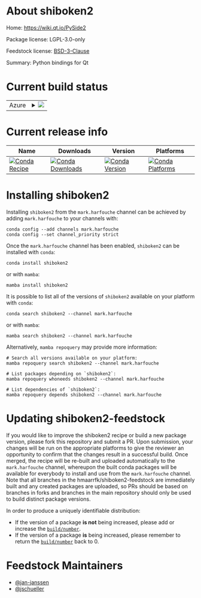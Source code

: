 About shiboken2
===============

Home: https://wiki.qt.io/PySide2

Package license: LGPL-3.0-only

Feedstock license: [BSD-3-Clause](https://github.com/hmaarrfk/shiboken2-feedstock/blob/master/LICENSE.txt)

Summary: Python bindings for Qt

Current build status
====================


<table>
    
  <tr>
    <td>Azure</td>
    <td>
      <details>
        <summary>
          <a href="https://dev.azure.com/hmaarrfk/feedstock-builds/_build/latest?definitionId=&branchName=master">
            <img src="https://dev.azure.com/hmaarrfk/feedstock-builds/_apis/build/status/shiboken2-feedstock?branchName=master">
          </a>
        </summary>
        <table>
          <thead><tr><th>Variant</th><th>Status</th></tr></thead>
          <tbody><tr>
              <td>linux_64_python3.10.____cpython</td>
              <td>
                <a href="https://dev.azure.com/hmaarrfk/feedstock-builds/_build/latest?definitionId=&branchName=master">
                  <img src="https://dev.azure.com/hmaarrfk/feedstock-builds/_apis/build/status/shiboken2-feedstock?branchName=master&jobName=linux&configuration=linux_64_python3.10.____cpython" alt="variant">
                </a>
              </td>
            </tr><tr>
              <td>linux_64_python3.7.____cpython</td>
              <td>
                <a href="https://dev.azure.com/hmaarrfk/feedstock-builds/_build/latest?definitionId=&branchName=master">
                  <img src="https://dev.azure.com/hmaarrfk/feedstock-builds/_apis/build/status/shiboken2-feedstock?branchName=master&jobName=linux&configuration=linux_64_python3.7.____cpython" alt="variant">
                </a>
              </td>
            </tr><tr>
              <td>linux_64_python3.8.____cpython</td>
              <td>
                <a href="https://dev.azure.com/hmaarrfk/feedstock-builds/_build/latest?definitionId=&branchName=master">
                  <img src="https://dev.azure.com/hmaarrfk/feedstock-builds/_apis/build/status/shiboken2-feedstock?branchName=master&jobName=linux&configuration=linux_64_python3.8.____cpython" alt="variant">
                </a>
              </td>
            </tr><tr>
              <td>linux_64_python3.9.____cpython</td>
              <td>
                <a href="https://dev.azure.com/hmaarrfk/feedstock-builds/_build/latest?definitionId=&branchName=master">
                  <img src="https://dev.azure.com/hmaarrfk/feedstock-builds/_apis/build/status/shiboken2-feedstock?branchName=master&jobName=linux&configuration=linux_64_python3.9.____cpython" alt="variant">
                </a>
              </td>
            </tr><tr>
              <td>linux_aarch64_python3.10.____cpython</td>
              <td>
                <a href="https://dev.azure.com/hmaarrfk/feedstock-builds/_build/latest?definitionId=&branchName=master">
                  <img src="https://dev.azure.com/hmaarrfk/feedstock-builds/_apis/build/status/shiboken2-feedstock?branchName=master&jobName=linux&configuration=linux_aarch64_python3.10.____cpython" alt="variant">
                </a>
              </td>
            </tr><tr>
              <td>linux_aarch64_python3.7.____cpython</td>
              <td>
                <a href="https://dev.azure.com/hmaarrfk/feedstock-builds/_build/latest?definitionId=&branchName=master">
                  <img src="https://dev.azure.com/hmaarrfk/feedstock-builds/_apis/build/status/shiboken2-feedstock?branchName=master&jobName=linux&configuration=linux_aarch64_python3.7.____cpython" alt="variant">
                </a>
              </td>
            </tr><tr>
              <td>linux_aarch64_python3.8.____cpython</td>
              <td>
                <a href="https://dev.azure.com/hmaarrfk/feedstock-builds/_build/latest?definitionId=&branchName=master">
                  <img src="https://dev.azure.com/hmaarrfk/feedstock-builds/_apis/build/status/shiboken2-feedstock?branchName=master&jobName=linux&configuration=linux_aarch64_python3.8.____cpython" alt="variant">
                </a>
              </td>
            </tr><tr>
              <td>linux_aarch64_python3.9.____cpython</td>
              <td>
                <a href="https://dev.azure.com/hmaarrfk/feedstock-builds/_build/latest?definitionId=&branchName=master">
                  <img src="https://dev.azure.com/hmaarrfk/feedstock-builds/_apis/build/status/shiboken2-feedstock?branchName=master&jobName=linux&configuration=linux_aarch64_python3.9.____cpython" alt="variant">
                </a>
              </td>
            </tr><tr>
              <td>osx_64_python3.10.____cpython</td>
              <td>
                <a href="https://dev.azure.com/hmaarrfk/feedstock-builds/_build/latest?definitionId=&branchName=master">
                  <img src="https://dev.azure.com/hmaarrfk/feedstock-builds/_apis/build/status/shiboken2-feedstock?branchName=master&jobName=osx&configuration=osx_64_python3.10.____cpython" alt="variant">
                </a>
              </td>
            </tr><tr>
              <td>osx_64_python3.7.____cpython</td>
              <td>
                <a href="https://dev.azure.com/hmaarrfk/feedstock-builds/_build/latest?definitionId=&branchName=master">
                  <img src="https://dev.azure.com/hmaarrfk/feedstock-builds/_apis/build/status/shiboken2-feedstock?branchName=master&jobName=osx&configuration=osx_64_python3.7.____cpython" alt="variant">
                </a>
              </td>
            </tr><tr>
              <td>osx_64_python3.8.____cpython</td>
              <td>
                <a href="https://dev.azure.com/hmaarrfk/feedstock-builds/_build/latest?definitionId=&branchName=master">
                  <img src="https://dev.azure.com/hmaarrfk/feedstock-builds/_apis/build/status/shiboken2-feedstock?branchName=master&jobName=osx&configuration=osx_64_python3.8.____cpython" alt="variant">
                </a>
              </td>
            </tr><tr>
              <td>osx_64_python3.9.____cpython</td>
              <td>
                <a href="https://dev.azure.com/hmaarrfk/feedstock-builds/_build/latest?definitionId=&branchName=master">
                  <img src="https://dev.azure.com/hmaarrfk/feedstock-builds/_apis/build/status/shiboken2-feedstock?branchName=master&jobName=osx&configuration=osx_64_python3.9.____cpython" alt="variant">
                </a>
              </td>
            </tr><tr>
              <td>osx_arm64_python3.10.____cpython</td>
              <td>
                <a href="https://dev.azure.com/hmaarrfk/feedstock-builds/_build/latest?definitionId=&branchName=master">
                  <img src="https://dev.azure.com/hmaarrfk/feedstock-builds/_apis/build/status/shiboken2-feedstock?branchName=master&jobName=osx&configuration=osx_arm64_python3.10.____cpython" alt="variant">
                </a>
              </td>
            </tr><tr>
              <td>osx_arm64_python3.8.____cpython</td>
              <td>
                <a href="https://dev.azure.com/hmaarrfk/feedstock-builds/_build/latest?definitionId=&branchName=master">
                  <img src="https://dev.azure.com/hmaarrfk/feedstock-builds/_apis/build/status/shiboken2-feedstock?branchName=master&jobName=osx&configuration=osx_arm64_python3.8.____cpython" alt="variant">
                </a>
              </td>
            </tr><tr>
              <td>osx_arm64_python3.9.____cpython</td>
              <td>
                <a href="https://dev.azure.com/hmaarrfk/feedstock-builds/_build/latest?definitionId=&branchName=master">
                  <img src="https://dev.azure.com/hmaarrfk/feedstock-builds/_apis/build/status/shiboken2-feedstock?branchName=master&jobName=osx&configuration=osx_arm64_python3.9.____cpython" alt="variant">
                </a>
              </td>
            </tr><tr>
              <td>win_64_python3.10.____cpython</td>
              <td>
                <a href="https://dev.azure.com/hmaarrfk/feedstock-builds/_build/latest?definitionId=&branchName=master">
                  <img src="https://dev.azure.com/hmaarrfk/feedstock-builds/_apis/build/status/shiboken2-feedstock?branchName=master&jobName=win&configuration=win_64_python3.10.____cpython" alt="variant">
                </a>
              </td>
            </tr><tr>
              <td>win_64_python3.7.____cpython</td>
              <td>
                <a href="https://dev.azure.com/hmaarrfk/feedstock-builds/_build/latest?definitionId=&branchName=master">
                  <img src="https://dev.azure.com/hmaarrfk/feedstock-builds/_apis/build/status/shiboken2-feedstock?branchName=master&jobName=win&configuration=win_64_python3.7.____cpython" alt="variant">
                </a>
              </td>
            </tr><tr>
              <td>win_64_python3.8.____cpython</td>
              <td>
                <a href="https://dev.azure.com/hmaarrfk/feedstock-builds/_build/latest?definitionId=&branchName=master">
                  <img src="https://dev.azure.com/hmaarrfk/feedstock-builds/_apis/build/status/shiboken2-feedstock?branchName=master&jobName=win&configuration=win_64_python3.8.____cpython" alt="variant">
                </a>
              </td>
            </tr><tr>
              <td>win_64_python3.9.____cpython</td>
              <td>
                <a href="https://dev.azure.com/hmaarrfk/feedstock-builds/_build/latest?definitionId=&branchName=master">
                  <img src="https://dev.azure.com/hmaarrfk/feedstock-builds/_apis/build/status/shiboken2-feedstock?branchName=master&jobName=win&configuration=win_64_python3.9.____cpython" alt="variant">
                </a>
              </td>
            </tr>
          </tbody>
        </table>
      </details>
    </td>
  </tr>
</table>

Current release info
====================

| Name | Downloads | Version | Platforms |
| --- | --- | --- | --- |
| [![Conda Recipe](https://img.shields.io/badge/recipe-shiboken2-green.svg)](https://anaconda.org/mark.harfouche/shiboken2) | [![Conda Downloads](https://img.shields.io/conda/dn/mark.harfouche/shiboken2.svg)](https://anaconda.org/mark.harfouche/shiboken2) | [![Conda Version](https://img.shields.io/conda/vn/mark.harfouche/shiboken2.svg)](https://anaconda.org/mark.harfouche/shiboken2) | [![Conda Platforms](https://img.shields.io/conda/pn/mark.harfouche/shiboken2.svg)](https://anaconda.org/mark.harfouche/shiboken2) |

Installing shiboken2
====================

Installing `shiboken2` from the `mark.harfouche` channel can be achieved by adding `mark.harfouche` to your channels with:

```
conda config --add channels mark.harfouche
conda config --set channel_priority strict
```

Once the `mark.harfouche` channel has been enabled, `shiboken2` can be installed with `conda`:

```
conda install shiboken2
```

or with `mamba`:

```
mamba install shiboken2
```

It is possible to list all of the versions of `shiboken2` available on your platform with `conda`:

```
conda search shiboken2 --channel mark.harfouche
```

or with `mamba`:

```
mamba search shiboken2 --channel mark.harfouche
```

Alternatively, `mamba repoquery` may provide more information:

```
# Search all versions available on your platform:
mamba repoquery search shiboken2 --channel mark.harfouche

# List packages depending on `shiboken2`:
mamba repoquery whoneeds shiboken2 --channel mark.harfouche

# List dependencies of `shiboken2`:
mamba repoquery depends shiboken2 --channel mark.harfouche
```




Updating shiboken2-feedstock
============================

If you would like to improve the shiboken2 recipe or build a new
package version, please fork this repository and submit a PR. Upon submission,
your changes will be run on the appropriate platforms to give the reviewer an
opportunity to confirm that the changes result in a successful build. Once
merged, the recipe will be re-built and uploaded automatically to the
`mark.harfouche` channel, whereupon the built conda packages will be available for
everybody to install and use from the `mark.harfouche` channel.
Note that all branches in the hmaarrfk/shiboken2-feedstock are
immediately built and any created packages are uploaded, so PRs should be based
on branches in forks and branches in the main repository should only be used to
build distinct package versions.

In order to produce a uniquely identifiable distribution:
 * If the version of a package **is not** being increased, please add or increase
   the [``build/number``](https://docs.conda.io/projects/conda-build/en/latest/resources/define-metadata.html#build-number-and-string).
 * If the version of a package **is** being increased, please remember to return
   the [``build/number``](https://docs.conda.io/projects/conda-build/en/latest/resources/define-metadata.html#build-number-and-string)
   back to 0.

Feedstock Maintainers
=====================

* [@jan-janssen](https://github.com/jan-janssen/)
* [@jschueller](https://github.com/jschueller/)

